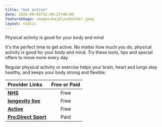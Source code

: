 ```yaml
---
title: "Get active"
date: 2020-09-01T12:49:27+06:00
featureImage: images/ma/placeholder.jpeg
layout: static
---
```


Physical activity is good for your body and mind

It's the perfect time to get active. No matter how much you do, physical activity is good for your body and mind. Try these tools, tips and special offers to move more every day.

Regular physical activity or exercise helps your brain, heart and lungs stay healthy, and keeps your body strong and flexible.

| Provider Links      | Free or Paid  |  
| :-----------          | :--------------:      |  
| [**NHS**](https://www.nhs.uk/better-health/get-active/) | Free | 
| [**longevity live**](https://longevitylive.com/anti-aging/reasons-always-take-stairs-2020-2/) | Free | 
| [**Active**](https://www.active.com/fitness/articles/5-fun-activities-to-help-you-get-fit) | Free | 
| [**Pro:Direct Sport**](https://www.prodirectsport.com/running/) | Paid | 
  

<br/><br/>






